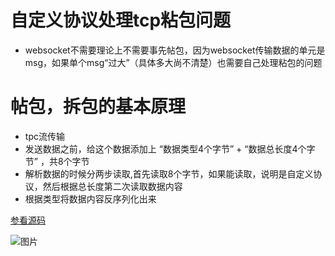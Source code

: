 # 自定义协议处理tcp粘包问题





- websocket不需要理论上不需要事先帖包，因为websocket传输数据的单元是msg，如果单个msg“过大”（具体多大尚不清楚）也需要自己处理粘包的问题


# 帖包，拆包的基本原理

- tpc流传输
- 发送数据之前，给这个数据添加上 “数据类型4个字节” + “数据总长度4个字节” ，共8个字节
- 解析数据的时候分两步读取,首先读取8个字节，如果能读取，说明是自定义协议，然后根据总长度第二次读取数据内容
- 根据类型将数据内容反序列化出来



[参看源码](https://github.com/aceld/zinx/blob/master/znet/datapack.go)



![图片](https://gimg2.baidu.com/image_search/src=http%3A%2F%2Fi1.hdslb.com%2Fbfs%2Farchive%2Fd727df0385b9d6432d0a4e061dbc86e9f13898b5.jpg&refer=http%3A%2F%2Fi1.hdslb.com&app=2002&size=f9999,10000&q=a80&n=0&g=0n&fmt=jpeg?sec=1615340400&t=fac4f54646f6859076d1a1cd3f3a17ac "标题")


